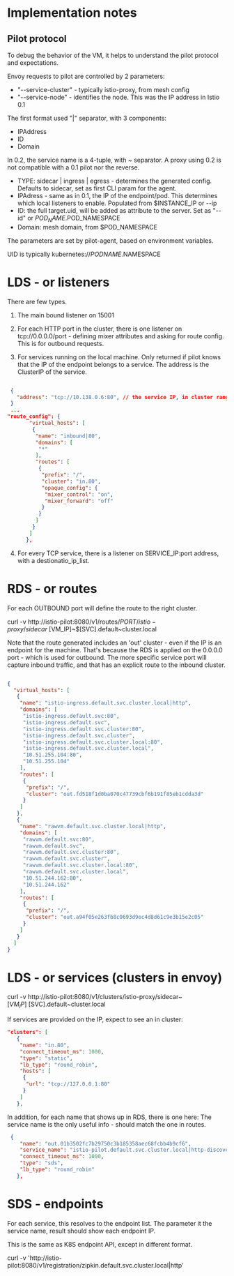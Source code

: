 # Implementation notes

## Pilot protocol

To debug the behavior of the VM, it helps to understand the pilot protocol and expectations.

Envoy requests to pilot are controlled by 2 parameters:
- "--service-cluster" - typically istio-proxy, from mesh config
- "--service-node" - identifies the node. This was the IP address in Istio 0.1

The first format used "|" separator, with 3 components:
- IPAddress
- ID
- Domain

In 0.2, the service name is a 4-tuple, with ~ separator. A proxy using 0.2 is not compatible with 
a 0.1 pilot nor the reverse.

- TYPE: sidecar | ingress | egress - determines the generated config. Defaults to sidecar, set as first CLI param for the agent.
- IPAdress - same as in 0.1, the IP of the endpoint/pod. This determines which local listeners to enable.
 Populated from $INSTANCE_IP or --ip 
- ID: the full target.uid, will be added as attribute to the server. Set as "--id" or $POD_NAME.$POD_NAMESPACE
- Domain: mesh domain, from $POD_NAMESPACE

The parameters are set by pilot-agent, based on environment variables.

UID is typically kubernetes://$PODNAME.$NAMESPACE

# LDS - or listeners

There are few types.
 
1. The main bound listener on 15001
 
2. For each HTTP port in the cluster, there is one listener on tcp://0.0.0.0/port - defining mixer attributes
and asking for route config. This is for outbound requests.

3. For services running on the local machine. Only returned if pilot knows that the IP of the endpoint belongs 
to a service. The address is the ClusterIP of the service. 
 
 ```json
 
  {
    "address": "tcp://10.138.0.6:80", // the service IP, in cluster range 
  } 
  ...
 "route_config": {
        "virtual_hosts": [
         {
          "name": "inbound|80",
          "domains": [
           "*"
          ],
          "routes": [
           {
            "prefix": "/",
            "cluster": "in.80",
            "opaque_config": {
             "mixer_control": "on",
             "mixer_forward": "off"
            }
           }
          ]
         }
        ]
       },

 ```
4. For every TCP service, there is a listener on SERVICE_IP:port address, with a destionatio_ip_list.


# RDS - or routes

For each OUTBOUND port will define the route  to the right cluster. 

curl -v http://istio-pilot:8080/v1/routes/$PORT/istio-proxy/sidecar~$[VM_IP]~$[SVC].default~cluster.local

Note that the route generated includes an 'out' cluster - even if the IP is an endpoint for the machine.
That's because the RDS is applied on the 0.0.0.0 port - which is used for outbound. The more specific
service port will capture inbound traffic, and that has an explicit route to the inbound cluster.

```json

{
  "virtual_hosts": [
   {
    "name": "istio-ingress.default.svc.cluster.local|http",
    "domains": [
     "istio-ingress.default.svc:80",
     "istio-ingress.default.svc",
     "istio-ingress.default.svc.cluster:80",
     "istio-ingress.default.svc.cluster",
     "istio-ingress.default.svc.cluster.local:80",
     "istio-ingress.default.svc.cluster.local",
     "10.51.255.104:80",
     "10.51.255.104"
    ],
    "routes": [
     {
      "prefix": "/",
      "cluster": "out.fd518f1d0ba070c47739cbf6b191f85eb1cdda3d"
     }
    ]
   },
   {
    "name": "rawvm.default.svc.cluster.local|http",
    "domains": [
     "rawvm.default.svc:80",
     "rawvm.default.svc",
     "rawvm.default.svc.cluster:80",
     "rawvm.default.svc.cluster",
     "rawvm.default.svc.cluster.local:80",
     "rawvm.default.svc.cluster.local",
     "10.51.244.162:80",
     "10.51.244.162"
    ],
    "routes": [
     {
      "prefix": "/",
      "cluster": "out.a94f05e263fb8c0693d9ec4d8d61c9e3b15e2c05"
     }
    ]
   }
  ]
}

```

# LDS - or services (clusters in envoy)

curl -v http://istio-pilot:8080/v1/clusters/istio-proxy/sidecar~$[VM_IP]~$[SVC].default~cluster.local

If services are provided on the IP, expect to see an in cluster:

```json
"clusters": [
   {
    "name": "in.80",
    "connect_timeout_ms": 1000,
    "type": "static",
    "lb_type": "round_robin",
    "hosts": [
     {
      "url": "tcp://127.0.0.1:80"
     }
    ]
   },

```

In addition, for each name that shows up in RDS, there is one here:
The service name is the only useful info - should match the one in routes.

```json
 {
    "name": "out.01b3502fc7b29750c3b185358aec68fcbb4b9cf6",
    "service_name": "istio-pilot.default.svc.cluster.local|http-discovery",
    "connect_timeout_ms": 1000,
    "type": "sds",
    "lb_type": "round_robin"
   },

```


# SDS - endpoints

For each service, this resolves to the endpoint list. The parameter it the service name, 
result should show each endpoint IP. 

This is the same as K8S endpoint API, except in different format.

 curl -v 'http://istio-pilot:8080/v1/registration/zipkin.default.svc.cluster.local|http'
 
 
